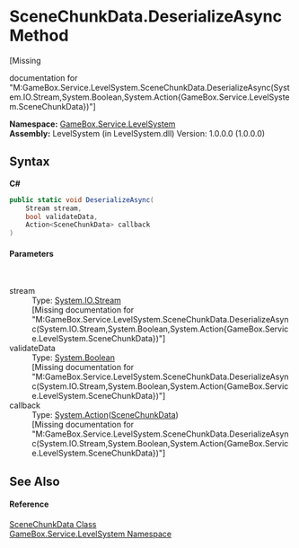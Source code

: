 # SceneChunkData.DeserializeAsync Method 
 

\[Missing <summary> documentation for "M:GameBox.Service.LevelSystem.SceneChunkData.DeserializeAsync(System.IO.Stream,System.Boolean,System.Action{GameBox.Service.LevelSystem.SceneChunkData})"\]

**Namespace:**&nbsp;<a href="624c2ca8-2880-f7a3-3eb1-01587cc3f61e">GameBox.Service.LevelSystem</a><br />**Assembly:**&nbsp;LevelSystem (in LevelSystem.dll) Version: 1.0.0.0 (1.0.0.0)

## Syntax

**C#**<br />
``` C#
public static void DeserializeAsync(
	Stream stream,
	bool validateData,
	Action<SceneChunkData> callback
)
```


#### Parameters
&nbsp;<dl><dt>stream</dt><dd>Type: <a href="http://msdn2.microsoft.com/zh-cn/library/8f86tw9e" target="_blank">System.IO.Stream</a><br />\[Missing <param name="stream"/> documentation for "M:GameBox.Service.LevelSystem.SceneChunkData.DeserializeAsync(System.IO.Stream,System.Boolean,System.Action{GameBox.Service.LevelSystem.SceneChunkData})"\]</dd><dt>validateData</dt><dd>Type: <a href="http://msdn2.microsoft.com/zh-cn/library/a28wyd50" target="_blank">System.Boolean</a><br />\[Missing <param name="validateData"/> documentation for "M:GameBox.Service.LevelSystem.SceneChunkData.DeserializeAsync(System.IO.Stream,System.Boolean,System.Action{GameBox.Service.LevelSystem.SceneChunkData})"\]</dd><dt>callback</dt><dd>Type: <a href="http://msdn2.microsoft.com/zh-cn/library/018hxwa8" target="_blank">System.Action</a>(<a href="bd33db5c-9ceb-0be9-e633-e2f0f2b00159">SceneChunkData</a>)<br />\[Missing <param name="callback"/> documentation for "M:GameBox.Service.LevelSystem.SceneChunkData.DeserializeAsync(System.IO.Stream,System.Boolean,System.Action{GameBox.Service.LevelSystem.SceneChunkData})"\]</dd></dl>

## See Also


#### Reference
<a href="bd33db5c-9ceb-0be9-e633-e2f0f2b00159">SceneChunkData Class</a><br /><a href="624c2ca8-2880-f7a3-3eb1-01587cc3f61e">GameBox.Service.LevelSystem Namespace</a><br />
